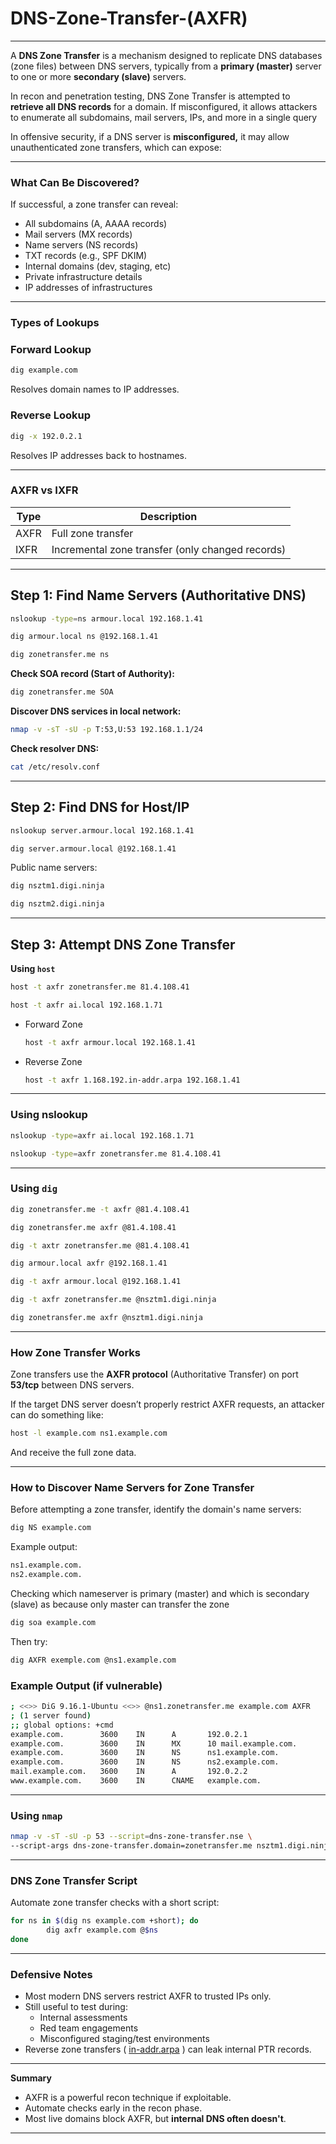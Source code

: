 # DNS-Zone-Transfer-(AXFR)

---

A **DNS Zone Transfer** is a mechanism designed to replicate DNS databases (zone files) between DNS servers, typically from a **primary (master)** server to one or more **secondary (slave)** servers.

In recon and penetration testing, DNS Zone Transfer is attempted to **retrieve all DNS records** for a domain. If misconfigured, it allows attackers to enumerate all subdomains, mail servers, IPs, and more in a single query

In offensive security, if a DNS server is **misconfigured,** it may allow unauthenticated zone transfers, which can expose:

---

### What Can Be Discovered?

If successful, a zone transfer can reveal:

- All subdomains (A, AAAA records)
- Mail servers (MX records)
- Name servers (NS records)
- TXT records (e.g., SPF DKIM)
- Internal domains (dev, staging, etc)
- Private infrastructure details
- IP addresses of infrastructures

---

### Types of Lookups

### Forward Lookup

```bash
dig example.com
```

Resolves domain names to IP addresses.

### Reverse Lookup

```bash
dig -x 192.0.2.1
```

Resolves IP addresses back to hostnames.

---

### AXFR vs IXFR

| **Type** | **Description** |
| --- | --- |
| AXFR | Full zone transfer |
| IXFR | Incremental zone transfer (only changed records) |

---

## Step 1: Find Name Servers (Authoritative DNS)

```bash
nslookup -type=ns armour.local 192.168.1.41
```

```bash
dig armour.local ns @192.168.1.41
```

```bash
dig zonetransfer.me ns
```

**Check SOA record (Start of Authority):**

```bash
dig zonetransfer.me SOA
```

**Discover DNS services in local network:**

```bash
nmap -v -sT -sU -p T:53,U:53 192.168.1.1/24
```

**Check resolver DNS:**

```bash
cat /etc/resolv.conf
```

---

## Step 2: Find DNS for Host/IP

```bash
nslookup server.armour.local 192.168.1.41
```

```bash
dig server.armour.local @192.168.1.41
```

Public name servers:

```bash
dig nsztm1.digi.ninja
```

```bash
dig nsztm2.digi.ninja
```

---

## Step 3: Attempt DNS Zone Transfer

**Using `host`** 

```bash
host -t axfr zonetransfer.me 81.4.108.41
```

```bash
host -t axfr ai.local 192.168.1.71
```

- Forward Zone
    
    ```bash
    host -t axfr armour.local 192.168.1.41
    ```
    
- Reverse Zone
    
    ```bash
    host -t axfr 1.168.192.in-addr.arpa 192.168.1.41
    ```
    

---

### Using nslookup

```bash
nslookup -type=axfr ai.local 192.168.1.71
```

```bash
nslookup -type=axfr zonetransfer.me 81.4.108.41
```

---

### Using `dig`

```bash
dig zonetransfer.me -t axfr @81.4.108.41
```

```bash
dig zonetransfer.me axfr @81.4.108.41
```

```bash
dig -t axtr zonetransfer.me @81.4.108.41
```

```bash
dig armour.local axfr @192.168.1.41
```

```bash
dig -t axfr armour.local @192.168.1.41
```

```bash
dig -t axfr zonetransfer.me @nsztm1.digi.ninja
```

```bash
dig zonetransfer.me axfr @nsztm1.digi.ninja
```

---

### How Zone Transfer Works

Zone transfers use the **AXFR protocol** (Authoritative Transfer) on port **53/tcp** between DNS servers.

If the target DNS server doesn’t properly restrict AXFR requests, an attacker can do something like:

```bash
host -l example.com ns1.example.com
```

And receive the full zone data.

---

### How to Discover Name Servers for Zone Transfer

Before attempting a zone transfer, identify the domain's name servers:

```bash
dig NS example.com
```

Example output:

```bash
ns1.example.com.
ns2.example.com.
```

Checking which nameserver is primary (master) and which is secondary (slave) as because only master can transfer the zone

```bash
dig soa example.com
```

Then try:

```bash
dig AXFR exemple.com @ns1.example.com
```

### Example Output (if vulnerable)

```bash
; <<>> DiG 9.16.1-Ubuntu <<>> @ns1.zonetransfer.me example.com AXFR
; (1 server found)
;; global options: +cmd
example.com.        3600    IN      A       192.0.2.1
example.com.        3600    IN      MX      10 mail.example.com.
example.com.        3600    IN      NS      ns1.example.com.
example.com.        3600    IN      NS      ns2.example.com.
mail.example.com.   3600    IN      A       192.0.2.2
www.example.com.    3600    IN      CNAME   example.com.

```

---

### Using `nmap`

```bash
nmap -v -sT -sU -p 53 --script=dns-zone-transfer.nse \
--script-args dns-zone-transfer.domain=zonetransfer.me nsztm1.digi.ninja
```

---

### DNS Zone Transfer Script

Automate zone transfer checks with a short script:

```bash
for ns in $(dig ns example.com +short); do
		dig axfr example.com @$ns
done
```

---

### Defensive Notes

- Most modern DNS servers restrict AXFR to trusted IPs only.
- Still useful to test during:
    - Internal assessments
    - Red team engagements
    - Misconfigured staging/test environments
- Reverse zone transfers ( [in-addr.arpa](https://in-addr.arpa/) ) can leak internal PTR records.

---

**Summary**

- AXFR is a powerful recon technique if exploitable.
- Automate checks early in the recon phase.
- Most live domains block AXFR, but **internal DNS often doesn't**.

---
